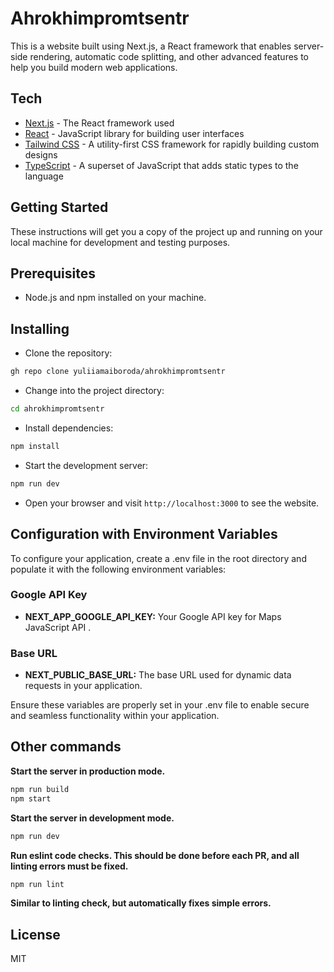 # Ahrokhimpromtsentr

This is a website built using Next.js, a React framework that enables
server-side rendering, automatic code splitting, and other advanced features to
help you build modern web applications.

## Tech

- [Next.js](https://nextjs.org/) - The React framework used
- [React](https://reactjs.org/) - JavaScript library for building user
  interfaces
- [Tailwind CSS](https://tailwindcss.com/) - A utility-first CSS framework for
  rapidly building custom designs
- [TypeScript](https://www.typescriptlang.org/) - A superset of JavaScript that
  adds static types to the language

## Getting Started

These instructions will get you a copy of the project up and running on your
local machine for development and testing purposes.

## Prerequisites

- Node.js and npm installed on your machine.

## Installing

- Clone the repository:

```sh
gh repo clone yuliiamaiboroda/ahrokhimpromtsentr
```

- Change into the project directory:

```sh
cd ahrokhimpromtsentr
```

- Install dependencies:

```sh
npm install
```

- Start the development server:

```sh
npm run dev
```

- Open your browser and visit `http://localhost:3000` to see the website.

## Configuration with Environment Variables

To configure your application, create a .env file in the root directory and
populate it with the following environment variables:

### Google API Key

- **NEXT_APP_GOOGLE_API_KEY:** Your Google API key for Maps JavaScript API .

### Base URL

- **NEXT_PUBLIC_BASE_URL:** The base URL used for dynamic data requests in your
  application.

Ensure these variables are properly set in your .env file to enable secure and
seamless functionality within your application.

## Other commands

**Start the server in production mode.**

```sh
npm run build
npm start
```

**Start the server in development mode.**

```sh
npm run dev
```

**Run eslint code checks. This should be done before each PR, and all linting
errors must be fixed.**

```sh
npm run lint
```

**Similar to linting check, but automatically fixes simple errors.**

## License

MIT

